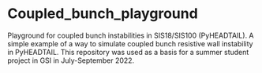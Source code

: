 # Coupled_bunch_playground
Playground for coupled bunch instabilities in SIS18/SIS100 (PyHEADTAIL). 
A simple example of a way to simulate coupled bunch resistive wall instability in PyHEADTAIL.
This repository was used as a basis for a summer student project in GSI in July-September 2022.
